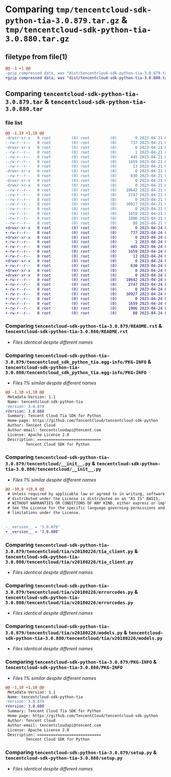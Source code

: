 # Comparing `tmp/tencentcloud-sdk-python-tia-3.0.879.tar.gz` & `tmp/tencentcloud-sdk-python-tia-3.0.880.tar.gz`

## filetype from file(1)

```diff
@@ -1 +1 @@
-gzip compressed data, was "dist/tencentcloud-sdk-python-tia-3.0.879.tar", last modified: Fri Apr 21 01:03:18 2023, max compression
+gzip compressed data, was "dist/tencentcloud-sdk-python-tia-3.0.880.tar", last modified: Mon Apr 24 03:39:52 2023, max compression
```

## Comparing `tencentcloud-sdk-python-tia-3.0.879.tar` & `tencentcloud-sdk-python-tia-3.0.880.tar`

### file list

```diff
@@ -1,19 +1,19 @@
-drwxr-xr-x   0 root         (0) root         (0)        0 2023-04-21 01:03:18.000000 tencentcloud-sdk-python-tia-3.0.879/
--rw-r--r--   0 root         (0) root         (0)      737 2023-04-21 01:03:18.000000 tencentcloud-sdk-python-tia-3.0.879/README.rst
-drwxr-xr-x   0 root         (0) root         (0)        0 2023-04-21 01:03:18.000000 tencentcloud-sdk-python-tia-3.0.879/tencentcloud_sdk_python_tia.egg-info/
--rw-r--r--   0 root         (0) root         (0)        1 2023-04-21 01:03:18.000000 tencentcloud-sdk-python-tia-3.0.879/tencentcloud_sdk_python_tia.egg-info/dependency_links.txt
--rw-r--r--   0 root         (0) root         (0)      445 2023-04-21 01:03:18.000000 tencentcloud-sdk-python-tia-3.0.879/tencentcloud_sdk_python_tia.egg-info/SOURCES.txt
--rw-r--r--   0 root         (0) root         (0)     1659 2023-04-21 01:03:18.000000 tencentcloud-sdk-python-tia-3.0.879/tencentcloud_sdk_python_tia.egg-info/PKG-INFO
--rw-r--r--   0 root         (0) root         (0)       13 2023-04-21 01:03:18.000000 tencentcloud-sdk-python-tia-3.0.879/tencentcloud_sdk_python_tia.egg-info/top_level.txt
-drwxr-xr-x   0 root         (0) root         (0)        0 2023-04-21 01:03:18.000000 tencentcloud-sdk-python-tia-3.0.879/tencentcloud/
--rw-r--r--   0 root         (0) root         (0)      630 2023-04-21 01:03:18.000000 tencentcloud-sdk-python-tia-3.0.879/tencentcloud/__init__.py
-drwxr-xr-x   0 root         (0) root         (0)        0 2023-04-21 01:03:18.000000 tencentcloud-sdk-python-tia-3.0.879/tencentcloud/tia/
-drwxr-xr-x   0 root         (0) root         (0)        0 2023-04-21 01:03:18.000000 tencentcloud-sdk-python-tia-3.0.879/tencentcloud/tia/v20180226/
--rw-r--r--   0 root         (0) root         (0)    10642 2023-04-21 01:03:18.000000 tencentcloud-sdk-python-tia-3.0.879/tencentcloud/tia/v20180226/tia_client.py
--rw-r--r--   0 root         (0) root         (0)     2747 2023-04-21 01:03:18.000000 tencentcloud-sdk-python-tia-3.0.879/tencentcloud/tia/v20180226/errorcodes.py
--rw-r--r--   0 root         (0) root         (0)        0 2023-04-21 01:03:18.000000 tencentcloud-sdk-python-tia-3.0.879/tencentcloud/tia/v20180226/__init__.py
--rw-r--r--   0 root         (0) root         (0)    30927 2023-04-21 01:03:18.000000 tencentcloud-sdk-python-tia-3.0.879/tencentcloud/tia/v20180226/models.py
--rw-r--r--   0 root         (0) root         (0)        0 2023-04-21 01:03:18.000000 tencentcloud-sdk-python-tia-3.0.879/tencentcloud/tia/__init__.py
--rw-r--r--   0 root         (0) root         (0)     1659 2023-04-21 01:03:18.000000 tencentcloud-sdk-python-tia-3.0.879/PKG-INFO
--rw-r--r--   0 root         (0) root         (0)     1006 2023-04-21 01:03:18.000000 tencentcloud-sdk-python-tia-3.0.879/setup.py
--rw-r--r--   0 root         (0) root         (0)       88 2023-04-21 01:03:18.000000 tencentcloud-sdk-python-tia-3.0.879/setup.cfg
+drwxr-xr-x   0 root         (0) root         (0)        0 2023-04-24 03:39:52.000000 tencentcloud-sdk-python-tia-3.0.880/
+-rw-r--r--   0 root         (0) root         (0)      737 2023-04-24 03:39:52.000000 tencentcloud-sdk-python-tia-3.0.880/README.rst
+drwxr-xr-x   0 root         (0) root         (0)        0 2023-04-24 03:39:52.000000 tencentcloud-sdk-python-tia-3.0.880/tencentcloud_sdk_python_tia.egg-info/
+-rw-r--r--   0 root         (0) root         (0)        1 2023-04-24 03:39:52.000000 tencentcloud-sdk-python-tia-3.0.880/tencentcloud_sdk_python_tia.egg-info/dependency_links.txt
+-rw-r--r--   0 root         (0) root         (0)      445 2023-04-24 03:39:52.000000 tencentcloud-sdk-python-tia-3.0.880/tencentcloud_sdk_python_tia.egg-info/SOURCES.txt
+-rw-r--r--   0 root         (0) root         (0)     1659 2023-04-24 03:39:52.000000 tencentcloud-sdk-python-tia-3.0.880/tencentcloud_sdk_python_tia.egg-info/PKG-INFO
+-rw-r--r--   0 root         (0) root         (0)       13 2023-04-24 03:39:52.000000 tencentcloud-sdk-python-tia-3.0.880/tencentcloud_sdk_python_tia.egg-info/top_level.txt
+drwxr-xr-x   0 root         (0) root         (0)        0 2023-04-24 03:39:52.000000 tencentcloud-sdk-python-tia-3.0.880/tencentcloud/
+-rw-r--r--   0 root         (0) root         (0)      630 2023-04-24 03:39:52.000000 tencentcloud-sdk-python-tia-3.0.880/tencentcloud/__init__.py
+drwxr-xr-x   0 root         (0) root         (0)        0 2023-04-24 03:39:52.000000 tencentcloud-sdk-python-tia-3.0.880/tencentcloud/tia/
+drwxr-xr-x   0 root         (0) root         (0)        0 2023-04-24 03:39:52.000000 tencentcloud-sdk-python-tia-3.0.880/tencentcloud/tia/v20180226/
+-rw-r--r--   0 root         (0) root         (0)    10642 2023-04-24 03:39:52.000000 tencentcloud-sdk-python-tia-3.0.880/tencentcloud/tia/v20180226/tia_client.py
+-rw-r--r--   0 root         (0) root         (0)     2747 2023-04-24 03:39:52.000000 tencentcloud-sdk-python-tia-3.0.880/tencentcloud/tia/v20180226/errorcodes.py
+-rw-r--r--   0 root         (0) root         (0)        0 2023-04-24 03:39:52.000000 tencentcloud-sdk-python-tia-3.0.880/tencentcloud/tia/v20180226/__init__.py
+-rw-r--r--   0 root         (0) root         (0)    30927 2023-04-24 03:39:52.000000 tencentcloud-sdk-python-tia-3.0.880/tencentcloud/tia/v20180226/models.py
+-rw-r--r--   0 root         (0) root         (0)        0 2023-04-24 03:39:52.000000 tencentcloud-sdk-python-tia-3.0.880/tencentcloud/tia/__init__.py
+-rw-r--r--   0 root         (0) root         (0)     1659 2023-04-24 03:39:52.000000 tencentcloud-sdk-python-tia-3.0.880/PKG-INFO
+-rw-r--r--   0 root         (0) root         (0)     1006 2023-04-24 03:39:52.000000 tencentcloud-sdk-python-tia-3.0.880/setup.py
+-rw-r--r--   0 root         (0) root         (0)       88 2023-04-24 03:39:52.000000 tencentcloud-sdk-python-tia-3.0.880/setup.cfg
```

### Comparing `tencentcloud-sdk-python-tia-3.0.879/README.rst` & `tencentcloud-sdk-python-tia-3.0.880/README.rst`

 * *Files identical despite different names*

### Comparing `tencentcloud-sdk-python-tia-3.0.879/tencentcloud_sdk_python_tia.egg-info/PKG-INFO` & `tencentcloud-sdk-python-tia-3.0.880/tencentcloud_sdk_python_tia.egg-info/PKG-INFO`

 * *Files 1% similar despite different names*

```diff
@@ -1,10 +1,10 @@
 Metadata-Version: 1.1
 Name: tencentcloud-sdk-python-tia
-Version: 3.0.879
+Version: 3.0.880
 Summary: Tencent Cloud Tia SDK for Python
 Home-page: https://github.com/TencentCloud/tencentcloud-sdk-python
 Author: Tencent Cloud
 Author-email: tencentcloudapi@tencent.com
 License: Apache License 2.0
 Description: ============================
         Tencent Cloud SDK for Python
```

### Comparing `tencentcloud-sdk-python-tia-3.0.879/tencentcloud/__init__.py` & `tencentcloud-sdk-python-tia-3.0.880/tencentcloud/__init__.py`

 * *Files 1% similar despite different names*

```diff
@@ -10,8 +10,8 @@
 # Unless required by applicable law or agreed to in writing, software
 # distributed under the License is distributed on an "AS IS" BASIS,
 # WITHOUT WARRANTIES OR CONDITIONS OF ANY KIND, either express or implied.
 # See the License for the specific language governing permissions and
 # limitations under the License.
 
 
-__version__ = '3.0.879'
+__version__ = '3.0.880'
```

### Comparing `tencentcloud-sdk-python-tia-3.0.879/tencentcloud/tia/v20180226/tia_client.py` & `tencentcloud-sdk-python-tia-3.0.880/tencentcloud/tia/v20180226/tia_client.py`

 * *Files identical despite different names*

### Comparing `tencentcloud-sdk-python-tia-3.0.879/tencentcloud/tia/v20180226/errorcodes.py` & `tencentcloud-sdk-python-tia-3.0.880/tencentcloud/tia/v20180226/errorcodes.py`

 * *Files identical despite different names*

### Comparing `tencentcloud-sdk-python-tia-3.0.879/tencentcloud/tia/v20180226/models.py` & `tencentcloud-sdk-python-tia-3.0.880/tencentcloud/tia/v20180226/models.py`

 * *Files identical despite different names*

### Comparing `tencentcloud-sdk-python-tia-3.0.879/PKG-INFO` & `tencentcloud-sdk-python-tia-3.0.880/PKG-INFO`

 * *Files 1% similar despite different names*

```diff
@@ -1,10 +1,10 @@
 Metadata-Version: 1.1
 Name: tencentcloud-sdk-python-tia
-Version: 3.0.879
+Version: 3.0.880
 Summary: Tencent Cloud Tia SDK for Python
 Home-page: https://github.com/TencentCloud/tencentcloud-sdk-python
 Author: Tencent Cloud
 Author-email: tencentcloudapi@tencent.com
 License: Apache License 2.0
 Description: ============================
         Tencent Cloud SDK for Python
```

### Comparing `tencentcloud-sdk-python-tia-3.0.879/setup.py` & `tencentcloud-sdk-python-tia-3.0.880/setup.py`

 * *Files identical despite different names*

